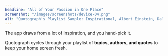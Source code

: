 ```yaml
---
headline: "All of Your Passion in One Place"
screenshot: "/images/screenshots/device-04.png"
alt: "Quotograph's Playlist Sample: Inspirational, Albert Einstein, Dali"
---
```

The app draws from a lot of inspiration, and you hand-pick it.

Quotograph cycles through your playlist of **topics, authors, and quotes** to keep your home screen fresh.
